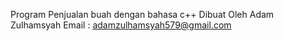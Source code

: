 Program Penjualan buah dengan bahasa c++
Dibuat Oleh Adam Zulhamsyah
Email : adamzulhamsyah579@gmail.com
